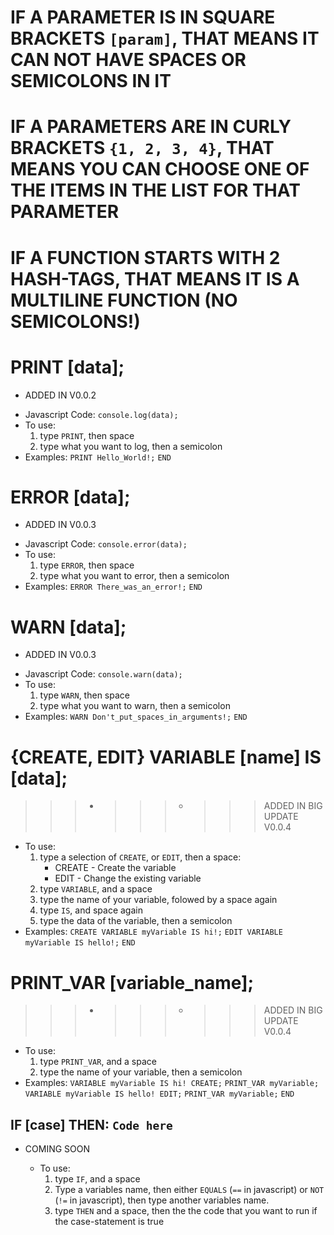 # IF A PARAMETER IS IN SQUARE BRACKETS `[param]`, THAT MEANS IT CAN NOT HAVE SPACES OR SEMICOLONS IN IT
# IF A PARAMETERS ARE IN CURLY BRACKETS `{1, 2, 3, 4}`, THAT MEANS YOU CAN CHOOSE ONE OF THE ITEMS IN THE LIST FOR THAT PARAMETER
# IF A FUNCTION STARTS WITH 2 HASH-TAGS, THAT MEANS IT IS A MULTILINE FUNCTION (NO SEMICOLONS!)

# PRINT [data];
- ADDED IN V0.0.2

* Javascript Code:
    `console.log(data);`
* To use:
    1. type `PRINT`, then space
    2. type what you want to log, then a semicolon
* Examples:
    `PRINT Hello_World!;`
    `END`

# ERROR [data];
- ADDED IN V0.0.3

* Javascript Code:
    `console.error(data);`
* To use:
    1. type `ERROR`, then space
    2. type what you want to error, then a semicolon
* Examples:
    `ERROR There_was_an_error!;`
    `END`

# WARN [data];
- ADDED IN V0.0.3

* Javascript Code:
    `console.warn(data);`
* To use:
    1. type `WARN`, then space
    2. type what you want to warn, then a semicolon
* Examples:
    `WARN Don't_put_spaces_in_arguments!;`
    `END`

# {CREATE, EDIT} VARIABLE [name] IS [data];
>>> - >>> - >>> ADDED IN BIG UPDATE V0.0.4

* To use:
    1. type a selection of `CREATE`, or `EDIT`, then a space:
        + CREATE - Create the variable
        + EDIT - Change the existing variable
    2. type `VARIABLE`, and a space
    3. type the name of your variable, folowed by a space again
    4. type `IS`, and space again
    5. type the data of the variable, then a semicolon
* Examples:
    `CREATE VARIABLE myVariable IS hi!;`
    `EDIT VARIABLE myVariable IS hello!;`
    `END`

# PRINT_VAR [variable_name];
>>> - >>> - >>> ADDED IN BIG UPDATE V0.0.4

* To use:
    1. type `PRINT_VAR`, and a space
    2. type the name of your variable, then a semicolon
* Examples:
    `VARIABLE myVariable IS hi! CREATE;`
    `PRINT_VAR myVariable;`
    `VARIABLE myVariable IS hello! EDIT;`
    `PRINT_VAR myVariable;`
    `END`

## IF [case] THEN: `Code here`
- COMING SOON

  * To use:
    1. type `IF`, and a space
    2. Type a variables name, then either `EQUALS` (`==` in javascript) or `NOT` (`!=` in javascript), then type another variables name.
    3. type `THEN` and a space, then the the code that you want to run if the case-statement is true